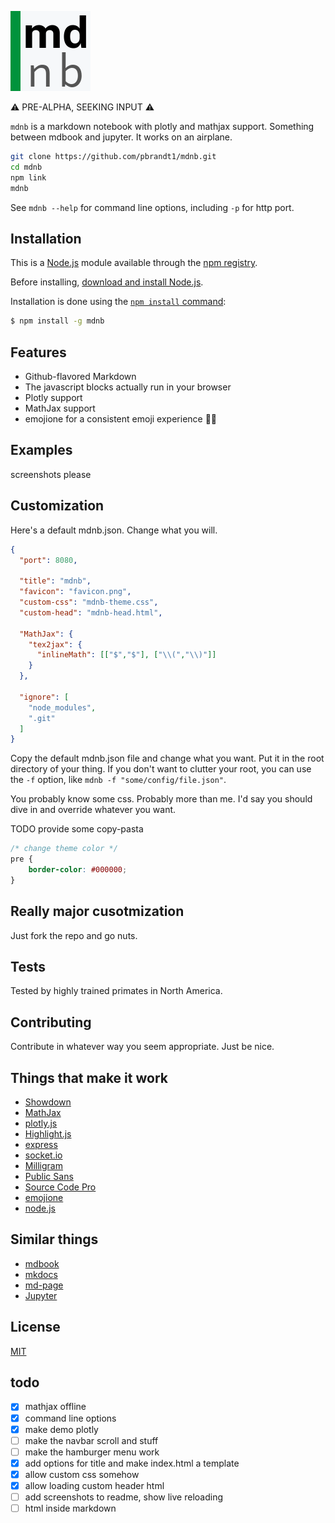 ![mdnb](static-files/mdnb.png)

:warning: PRE-ALPHA, SEEKING INPUT :warning:

`mdnb` is a markdown notebook with plotly and mathjax support. Something between mdbook and jupyter. It works on an airplane.

```bash
git clone https://github.com/pbrandt1/mdnb.git
cd mdnb
npm link
mdnb
```

See `mdnb --help` for command line options, including `-p` for http port.

## Installation

This is a [Node.js](https://nodejs.org/en/) module available through the [npm registry](https://www.npmjs.com/).

Before installing, [download and install Node.js](https://nodejs.org/en/download/).

Installation is done using the [`npm install` command](https://docs.npmjs.com/getting-started/installing-npm-packages-locally):

```bash
$ npm install -g mdnb
```

## Features

- Github-flavored Markdown
- The javascript blocks actually run in your browser
- Plotly support
- MathJax support
- emojione for a consistent emoji experience :woman_facepalming:

## Examples

screenshots please


## Customization

Here's a default mdnb.json. Change what you will.

```json
{
  "port": 8080,

  "title": "mdnb",
  "favicon": "favicon.png",
  "custom-css": "mdnb-theme.css",
  "custom-head": "mdnb-head.html",

  "MathJax": {
    "tex2jax": {
      "inlineMath": [["$","$"], ["\\(","\\)"]]
    }
  },
  
  "ignore": [
    "node_modules",
    ".git"
  ]
}

```

Copy the default mdnb.json file and change what you want. Put it in the root directory of your thing. If you don't want to clutter your root, you can use the `-f` option, like `mdnb -f "some/config/file.json"`.

You probably know some css. Probably more than me. I'd say you should dive in and override whatever you want.

TODO provide some copy-pasta

```css
/* change theme color */
pre {
    border-color: #000000;
}
```

## Really major cusotmization

Just fork the repo and go nuts.

## Tests

Tested by highly trained primates in North America.

## Contributing

Contribute in whatever way you seem appropriate. Just be nice.

## Things that make it work

- [Showdown](https://github.com/showdownjs/showdown)
- [MathJax](https://github.com/mathjax/MathJax)
- [plotly.js](https://github.com/plotly/plotly.js/)
- [Highlight.js](https://github.com/highlightjs/highlight.js)
- [express](https://github.com/expressjs/express)
- [socket.io](https://github.com/socketio/socket.io)
- [Milligram](https://github.com/milligram/milligram)
- [Public Sans](https://github.com/uswds/public-sans)
- [Source Code Pro](https://github.com/adobe-fonts/source-code-pro)
- [emojione](https://github.com/joypixels/emojione)
- [node.js](https://github.com/nodejs/node)

## Similar things

- [mdbook](https://rust-lang-nursery.github.io/mdBook/)
- [mkdocs](https://www.mkdocs.org/)
- [md-page](https://github.com/oscarmorrison/md-page)
- [Jupyter](https://jupyter.org/)

## License

[MIT](LICENSE)

## todo

- [x] mathjax offline
- [x] command line options
- [x] make demo plotly
- [ ] make the navbar scroll and stuff
- [ ] make the hamburger menu work
- [x] add options for title and make index.html a template
- [x] allow custom css somehow
- [x] allow loading custom header html
- [ ] add screenshots to readme, show live reloading
- [ ] html inside markdown
